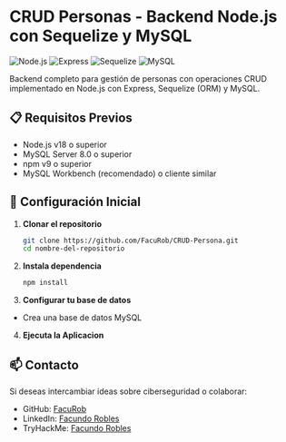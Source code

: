 # CRUD Personas - Backend Node.js con Sequelize y MySQL

![Node.js](https://img.shields.io/badge/Node.js-v18+-green)
![Express](https://img.shields.io/badge/Express-v4.18+-blue)
![Sequelize](https://img.shields.io/badge/Sequelize-v6+-blueviolet)
![MySQL](https://img.shields.io/badge/MySQL-8.0+-orange)

Backend completo para gestión de personas con operaciones CRUD implementado en Node.js con Express, Sequelize (ORM) y MySQL.

## 📋 Requisitos Previos

- Node.js v18 o superior
- MySQL Server 8.0 o superior
- npm v9 o superior
- MySQL Workbench (recomendado) o cliente similar

## 🚀 Configuración Inicial

1. **Clonar el repositorio**
   ```bash
   git clone https://github.com/FacuRob/CRUD-Persona.git
   cd nombre-del-repositorio
   
2. **Instala dependencia**
   ```bash
   npm install

3. **Configurar tu base de datos**
- Crea una base de datos MySQL

4. **Ejecuta la Aplicacion**

## 📫 Contacto

Si deseas intercambiar ideas sobre ciberseguridad o colaborar:
- GitHub: [FacuRob](https://github.com/FacuRob)
- LinkedIn: [Facundo Robles](https://www.linkedin.com/in/frobles-dev/)
- TryHackMe: [Facundo Robles](https://tryhackme.com/p/roblesfacundo7)
